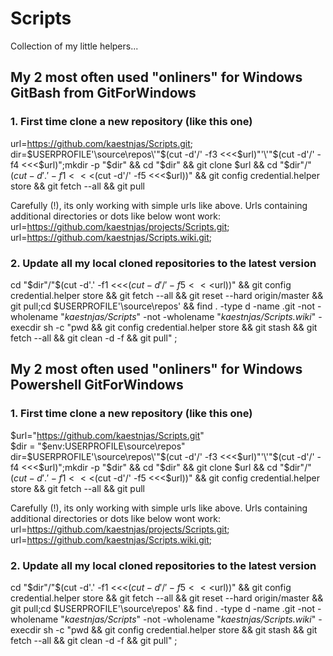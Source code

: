 # Scripts

Collection of my little helpers...

## My 2 most often used "onliners" for Windows GitBash from GitForWindows

### 1. First time clone a new repository (like this one)
url=https://github.com/kaestnjas/Scripts.git;
dir=$USERPROFILE'\source\repos\'"$(cut -d'/' -f3 <<<$url)"'\'"$(cut -d'/' -f4 <<<$url)";mkdir -p "$dir" && cd "$dir" && git clone $url && cd "$dir"/"$(cut -d'.' -f1 <<<$(cut -d'/' -f5 <<<$url))" && git config credential.helper store && git fetch --all && git pull

Carefully (!), its only working with simple urls like above. Urls containing additional directories or dots like below wont work:
url=https://github.com/kaestnjas/projects/Scripts.git;  
url=https://github.com/kaestnjas/Scripts.wiki.git;

### 2. Update all my local cloned repositories to the latest version
cd "$dir"/"$(cut -d'.' -f1 <<<$(cut -d'/' -f5 <<<$url))" && git config credential.helper store && git fetch --all && git reset --hard origin/master && git pull;cd $USERPROFILE'\source\repos\' && find . -type d -name .git -not -wholename "*kaestnjas/Scripts*" -not -wholename "*kaestnjas/Scripts.wiki*" -execdir sh -c "pwd && git config credential.helper store && git stash && git fetch --all && git clean -d -f && git pull" \;

## My 2 most often used "onliners" for Windows Powershell GitForWindows

### 1. First time clone a new repository (like this one)
$url="https://github.com/kaestnjas/Scripts.git"  
$dir = "$env:USERPROFILE\source\repos\"
dir=$USERPROFILE'\source\repos\'"$(cut -d'/' -f3 <<<$url)"'\'"$(cut -d'/' -f4 <<<$url)";mkdir -p "$dir" && cd "$dir" && git clone $url && cd "$dir"/"$(cut -d'.' -f1 <<<$(cut -d'/' -f5 <<<$url))" && git config credential.helper store && git fetch --all && git pull

Carefully (!), its only working with simple urls like above. Urls containing additional directories or dots like below wont work:
url=https://github.com/kaestnjas/projects/Scripts.git;  
url=https://github.com/kaestnjas/Scripts.wiki.git;

### 2. Update all my local cloned repositories to the latest version
cd "$dir"/"$(cut -d'.' -f1 <<<$(cut -d'/' -f5 <<<$url))" && git config credential.helper store && git fetch --all && git reset --hard origin/master && git pull;cd $USERPROFILE'\source\repos\' && find . -type d -name .git -not -wholename "*kaestnjas/Scripts*" -not -wholename "*kaestnjas/Scripts.wiki*" -execdir sh -c "pwd && git config credential.helper store && git stash && git fetch --all && git clean -d -f && git pull" \;
